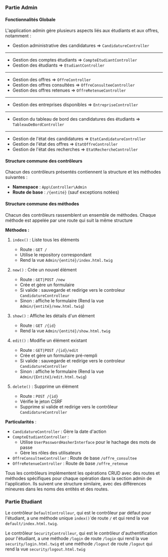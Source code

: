 ### Partie Admin
#### Fonctionnalités Globale

L'application admin gère plusieurs aspects liés aux étudiants et aux offres, notamment :

- Gestion administrative des candidatures => `CandidatureController`
---
- Gestion des comptes étudiants => `CompteEtudiantController`
- Gestion des étudiants => `EtudiantController`
---
- Gestion des offres => `OffreController`
- Gestion des offres consultées => `OffreConsulteeController`
- Gestion des offres retenues => `OffreRetenueController`
---
- Gestion des entreprises disponibles => `EntrepriseController`
---
- Gestion du tableau de bord des candidatures des étudiants => `TableauDeBordController`
---
- Gestion de l'état des candidatures => `EtatCandidatureController`
-  Gestion de l'état des offres => `EtatOffreController`
- Gestion de l'état des recherches => `EtatRechercheController`

#### Structure commune des contrôleurs
Chacun des contrôleurs présentés contiennent la structure et les méthodes  suivantes :
- **Namespace** : `App\Controller\Admin`
- **Route de base** : `/{entité}` (sauf exceptions notées)

#### Structure commune des méthodes
Chacun des contrôleurs rassemblent un ensemble de méthodes. Chaque méthode est appelée par une route qui suit la même structure

**Méthodes :**
1. `index()` : Liste tous les éléments
   - Route : `GET /`
   - Utilise le repository correspondant
   - Rend la vue `Admin/{entité}/index.html.twig`

2. `new()` : Crée un nouvel élément
   - Route : `GET|POST /new`
   - Crée et gère un formulaire
   - Si valide : sauvegarde et redirige vers le controleur `CandidatureControlleur`
   - Sinon : affiche le formulaire (Rend la vue `Admin/{entité}/new.html.twig`)

3. `show()` : Affiche les détails d'un élément
   - Route : `GET /{id}`
   - Rend la vue `Admin/{entité}/show.html.twig`

4. `edit()` : Modifie un élément existant
   - Route : `GET|POST /{id}/edit`
   - Crée et gère un formulaire pré-rempli
   - Si valide : sauvegarde et redirige vers le controleur `CandidatureController`
   - Sinon : affiche le formulaire (Rend la vue `Admin/{Entité}/edit.html.twig`)

5. `delete()` : Supprime un élément
   - Route : `POST /{id}`
   - Vérifie le jeton CSRF
   - Supprime si valide et redirige vers le contrôleur `CandidatureController`

**Particularités** :
- `CandidatureController` : Gère la date d'action
- `CompteEtudiantController` : 
  - Utilise `UserPasswordHasherInterface` pour le hachage des mots de passe
  - Gère les rôles des utilisateurs
- `OffreConsulteeController` : Route de base `/offre_consultee`
- `OffreRetenueController` : Route de base `/offre_retenue`

Tous les contrôleurs implémentent les opérations CRUD avec des routes et méthodes spécifiques pour chaque opération dans la section admin de l'application. Ils suivent une structure similaire, avec des différences mineures dans les noms des entités et des routes.

### Partie Etudiant
Le contrôleur `DefaultControlleur`, qui est le contrôleur par défaut pour l'étudiant, a une méthode unique `index()̀` de route `/` et qui rend la vue `default/index.html.twig`. 

Le contrôleur `SecurityControlleur`, qui est le contrôleur d'authentification pour l'étudiant, a une méthode `/login` de route `/login` qui rend la vue `security/login.html.twig` et une méthode `/logout` de route `/logout` qui rend la vue `security/logout.html.twig`